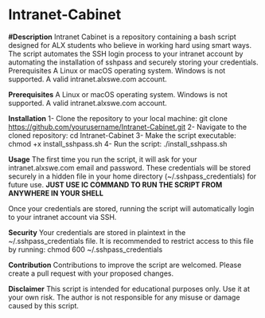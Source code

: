 # Intranet-Cabinet


**#Description**
Intranet Cabinet is a repository containing a bash script designed for ALX students who believe in working hard using smart ways. The script automates the SSH login process to your intranet account by automating the installation of sshpass and securely storing your credentials.
Prerequisites
A Linux or macOS operating system. Windows is not supported.
A valid intranet.alxswe.com account.



**Prerequisites**
A Linux or macOS operating system. Windows is not supported.
A valid intranet.alxswe.com account.



**Installation**
1- Clone the repository to your local machine:
git clone https://github.com/yourusername/Intranet-Cabinet.git
2- Navigate to the cloned repository:
cd Intranet-Cabinet
3- Make the script executable:
chmod +x install_sshpass.sh
4- Run the script:
./install_sshpass.sh


**Usage**
The first time you run the script, it will ask for your intranet.alxswe.com email and password. These credentials will be stored securely in a hidden file in your home directory (~/.sshpass_credentials) for future use.
**JUST USE IC COMMAND TO RUN THE SCRIPT FROM ANYWHERE IN YOUR SHELL**

Once your credentials are stored, running the script will automatically login to your intranet account via SSH.



**Security**
Your credentials are stored in plaintext in the ~/.sshpass_credentials file. It is recommended to restrict access to this file by running:
chmod 600 ~/.sshpass_credentials


**Contribution**
Contributions to improve the script are welcomed. Please create a pull request with your proposed changes.


**Disclaimer**
This script is intended for educational purposes only. Use it at your own risk. The author is not responsible for any misuse or damage caused by this script.
